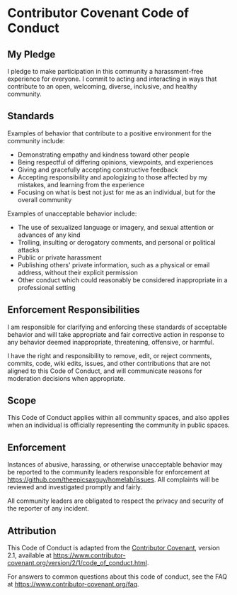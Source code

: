# Contributor Covenant Code of Conduct

## My Pledge

I pledge to make participation in this community a harassment-free experience for everyone. I commit to acting and interacting in ways that contribute to an open, welcoming, diverse, inclusive, and healthy community.

## Standards

Examples of behavior that contribute to a positive environment for the
community include:

- Demonstrating empathy and kindness toward other people
- Being respectful of differing opinions, viewpoints, and experiences
- Giving and gracefully accepting constructive feedback
- Accepting responsibility and apologizing to those affected by my mistakes,
  and learning from the experience
- Focusing on what is best not just for me as an individual, but for the overall
  community

Examples of unacceptable behavior include:

- The use of sexualized language or imagery, and sexual attention or advances of
  any kind
- Trolling, insulting or derogatory comments, and personal or political attacks
- Public or private harassment
- Publishing others' private information, such as a physical or email address,
  without their explicit permission
- Other conduct which could reasonably be considered inappropriate in a
  professional setting

## Enforcement Responsibilities

I am responsible for clarifying and enforcing these standards of acceptable
behavior and will take appropriate and fair corrective action in response to any
behavior deemed inappropriate, threatening, offensive, or harmful.

I have the right and responsibility to remove, edit, or reject comments, commits,
code, wiki edits, issues, and other contributions that are not aligned to this
Code of Conduct, and will communicate reasons for moderation decisions when
appropriate.

## Scope

This Code of Conduct applies within all community spaces, and also applies when
an individual is officially representing the community in public spaces.

## Enforcement

Instances of abusive, harassing, or otherwise unacceptable behavior may be
reported to the community leaders responsible for enforcement at
<https://github.com/theepicsaxguy/homelab/issues>.
All complaints will be reviewed and investigated promptly and fairly.

All community leaders are obligated to respect the privacy and security of the
reporter of any incident.

## Attribution

This Code of Conduct is adapted from the [Contributor Covenant][homepage],
version 2.1, available at
<https://www.contributor-covenant.org/version/2/1/code_of_conduct.html>.

For answers to common questions about this code of conduct, see the FAQ at
<https://www.contributor-covenant.org/faq>.

[homepage]: https://www.contributor-covenant.org
